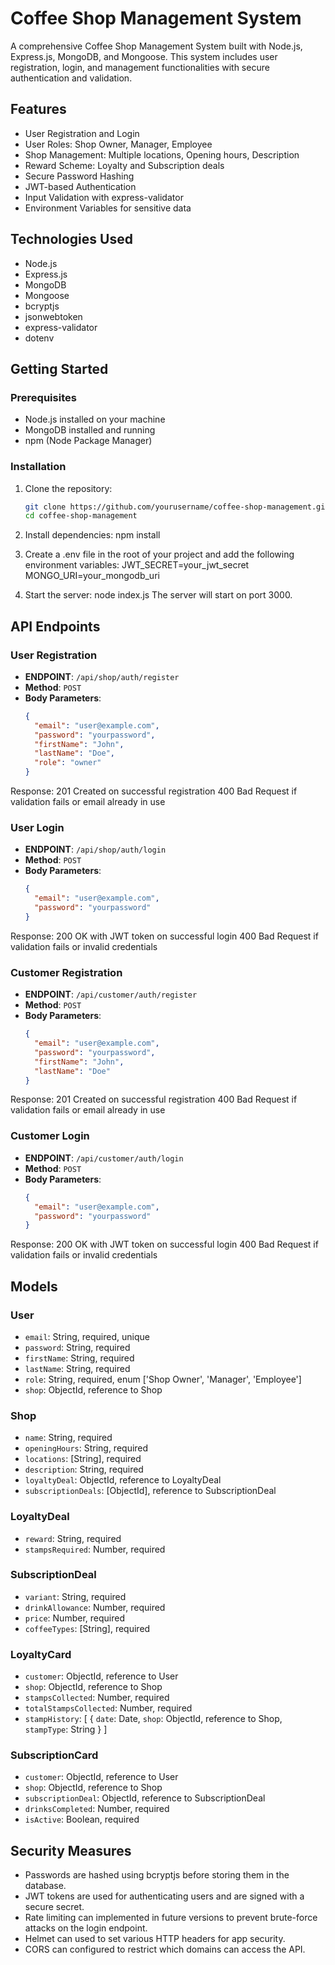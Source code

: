 # Coffee Shop Management System

A comprehensive Coffee Shop Management System built with Node.js, Express.js, MongoDB, and Mongoose. This system includes user registration, login, and management functionalities with secure authentication and validation.

## Features

- User Registration and Login
- User Roles: Shop Owner, Manager, Employee
- Shop Management: Multiple locations, Opening hours, Description
- Reward Scheme: Loyalty and Subscription deals
- Secure Password Hashing
- JWT-based Authentication
- Input Validation with express-validator
- Environment Variables for sensitive data

## Technologies Used

- Node.js
- Express.js
- MongoDB
- Mongoose
- bcryptjs
- jsonwebtoken
- express-validator
- dotenv

## Getting Started

### Prerequisites

- Node.js installed on your machine
- MongoDB installed and running
- npm (Node Package Manager)

### Installation

1. Clone the repository:
   ```bash
   git clone https://github.com/yourusername/coffee-shop-management.git
   cd coffee-shop-management

2. Install dependencies:
    npm install

3. Create a .env file in the root of your project and add the following environment variables:
    JWT_SECRET=your_jwt_secret
    MONGO_URI=your_mongodb_uri

4. Start the server:
    node index.js
    The server will start on port 3000.

## API Endpoints

### User Registration

- **ENDPOINT**: `/api/shop/auth/register`
- **Method**: `POST`
- **Body Parameters**:
  ```json
  {
    "email": "user@example.com",
    "password": "yourpassword",
    "firstName": "John",
    "lastName": "Doe",
    "role": "owner"
  }

Response:
    201 Created on successful registration
    400 Bad Request if validation fails or email already in use

### User Login

- **ENDPOINT**: `/api/shop/auth/login`
- **Method**: `POST`
- **Body Parameters**:
  ```json
  {
    "email": "user@example.com",
    "password": "yourpassword"
  }

Response:
    200 OK with JWT token on successful login
    400 Bad Request if validation fails or invalid credentials

### Customer Registration

- **ENDPOINT**: `/api/customer/auth/register`
- **Method**: `POST`
- **Body Parameters**:
  ```json
  {
    "email": "user@example.com",
    "password": "yourpassword",
    "firstName": "John",
    "lastName": "Doe"
  }

Response:
    201 Created on successful registration
    400 Bad Request if validation fails or email already in use

### Customer Login

- **ENDPOINT**: `/api/customer/auth/login`
- **Method**: `POST`
- **Body Parameters**:
  ```json
  {
    "email": "user@example.com",
    "password": "yourpassword"
  }

Response:
    200 OK with JWT token on successful login
    400 Bad Request if validation fails or invalid credentials


## Models

### User

- `email`: String, required, unique
- `password`: String, required
- `firstName`: String, required
- `lastName`: String, required
- `role`: String, required, enum ['Shop Owner', 'Manager', 'Employee']
- `shop`: ObjectId, reference to Shop

### Shop

- `name`: String, required
- `openingHours`: String, required
- `locations`: [String], required
- `description`: String, required
- `loyaltyDeal`: ObjectId, reference to LoyaltyDeal
- `subscriptionDeals`: [ObjectId], reference to SubscriptionDeal

### LoyaltyDeal

- `reward`: String, required
- `stampsRequired`: Number, required

### SubscriptionDeal

- `variant`: String, required
- `drinkAllowance`: Number, required
- `price`: Number, required
- `coffeeTypes`: [String], required

### LoyaltyCard

- `customer`: ObjectId, reference to User
- `shop`: ObjectId, reference to Shop
- `stampsCollected`: Number, required
- `totalStampsCollected`: Number, required
- `stampHistory`: [
  {
    `date`: Date,
    `shop`: ObjectId, reference to Shop,
    `stampType`: String
  }
]

### SubscriptionCard

- `customer`: ObjectId, reference to User
- `shop`: ObjectId, reference to Shop
- `subscriptionDeal`: ObjectId, reference to SubscriptionDeal
- `drinksCompleted`: Number, required
- `isActive`: Boolean, required

## Security Measures

- Passwords are hashed using bcryptjs before storing them in the database.
- JWT tokens are used for authenticating users and are signed with a secure secret.
- Rate limiting can implemented in future versions to prevent brute-force attacks on the login endpoint.
- Helmet can used to set various HTTP headers for app security.
- CORS can configured to restrict which domains can access the API.

